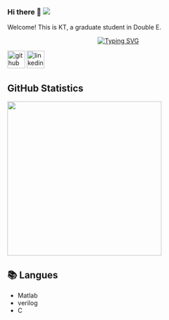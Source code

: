 ### Hi there 👋  ![](https://komarev.com/ghpvc/?username=putoze)

Welcome! This is KT, a graduate student in Double E.

<p align="center">
<a href="https://github.com/KTTU31">
    <img src="https://readme-typing-svg.demolab.com?font=Fira+Code&duration=1000&pause=100&color=B1AEF7&background=FFFFFF00&center=true&multiline=true&width=1000&height=80&lines=Researcher+%7C+Master+Student;Electrical+Engineering+%7C+Analog+IC+Design+%7C+Digital+IC+Design" alt="Typing SVG" />  

  
[<img src='https://cdn.jsdelivr.net/npm/simple-icons@3.0.1/icons/github.svg' alt='github' height='40'>](https://github.com/KTTU31)  [<img src='https://cdn.jsdelivr.net/npm/simple-icons@3.0.1/icons/linkedin.svg' alt='linkedin' height='40'>](https://www.linkedin.com/in/kt-tu-99487127b/)  
  
<!-- GitHub Statistics -->

## GitHub Statistics  

<div >  
  
<img height="350px" src="https://github-readme-stats.vercel.app/api/top-langs/?username=KTTU31&hide_border=true&show_icons=true&layout=pie&langs_count=6&theme=dracula"/>
  
  
## 📚 Langues  
  
- Matlab  
- verilog  
- C

